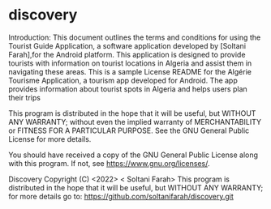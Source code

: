 # discovery

Introduction:
This document outlines the terms and conditions for using the Tourist Guide Application, a software application developed by [Soltani Farah],for the Android platform. 
This application is designed to provide tourists with information on tourist locations in Algeria and assist them in navigating these areas.
This is a sample License README for the Algérie Tourisme Application, a tourism app developed for Android. 
The app provides information about tourist spots in Algeria and helps users plan their trips

This program is distributed in the hope that it will be useful, but WITHOUT ANY WARRANTY; without even the implied warranty of MERCHANTABILITY or FITNESS FOR A PARTICULAR PURPOSE. See the GNU General Public License for more details.

You should have received a copy of the GNU General Public License along with this program. If not, see https://www.gnu.org/licenses/.

Discovery Copyright (C) <2022> < Soltani Farah>
This program is distributed in the hope that it will be useful, but WITHOUT ANY WARRANTY; for more details go to: https://github.com/soltanifarah/discovery.git

